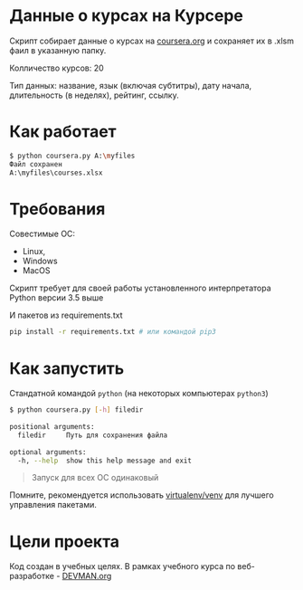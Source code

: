 # Данные о курсах на Курсере

Скрипт собирает данные о курсах на [coursera.org](https://www.coursera.org/) и сохраняет их в .xlsm фаил в указанную папку.

Колличество курсов: 20

Тип данных: название, язык (включая субтитры), дату начала, длительность (в неделях), рейтинг, ссылку.

# Как работает 
```bash
$ python coursera.py A:\myfiles
Файл сохранен
A:\myfiles\courses.xlsx
```

# Требования
Совестимые OC:
* Linux,
* Windows
* MacOS

Скрипт требует для своей работы установленного интерпретатора Python версии 3.5 выше

И  пакетов из requirements.txt
```bash
pip install -r requirements.txt # или командой pip3
```
# Как запустить
Стандатной командой `python` (на некоторых компьютерах `python3`)

```bash
$ python coursera.py [-h] filedir
 
positional arguments:
  filedir     Путь для сохранения файла
 
optional arguments:
  -h, --help  show this help message and exit
```
> Запуск для всех ОС одинаковый

Помните, рекомендуется использовать [virtualenv/venv](https://devman.org/encyclopedia/pip/pip_virtualenv/) для лучшего управления пакетами.

# Цели проекта
Код создан в учебных целях. В рамках учебного курса по веб-разработке - [DEVMAN.org](https://devman.org)
